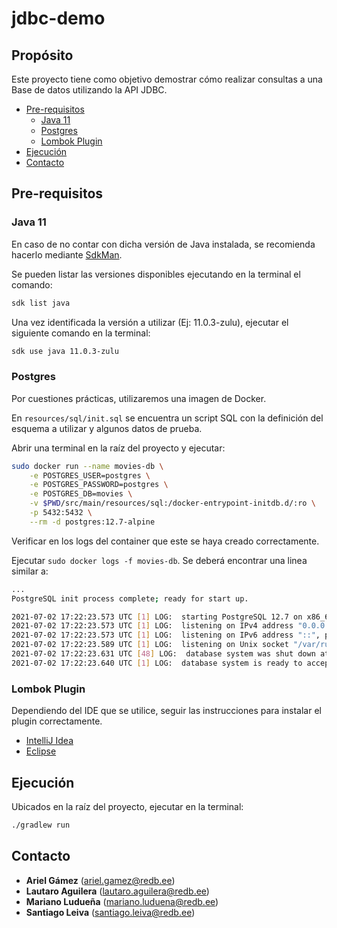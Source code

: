 # jdbc-demo

## Prop&oacute;sito

Este proyecto tiene como objetivo demostrar c&oacute;mo realizar consultas a una Base de datos utilizando la API JDBC.

- [Pre-requisitos](#pre-requisitos)
    * [Java 11](#java-11)
    * [Postgres](#postgres)
    * [Lombok Plugin](#lombok-plugin)
- [Ejecuci&oacute;n](#ejecución)
- [Contacto](#contacto)

## Pre-requisitos

### Java 11

En caso de no contar con dicha versi&oacute;n de Java instalada, se recomienda hacerlo mediante [SdkMan](https://sdkman.io/).

Se pueden listar las versiones disponibles ejecutando en la terminal el comando:

```bash
sdk list java
```

Una vez identificada la versi&oacute;n a utilizar (Ej: 11.0.3-zulu), ejecutar el siguiente comando en la terminal:

 ```bash
 sdk use java 11.0.3-zulu
 ```

### Postgres

Por cuestiones pr&aacute;cticas, utilizaremos una imagen de Docker.

En `resources/sql/init.sql` se encuentra un script SQL con la definici&oacute;n del esquema a utilizar y algunos datos de prueba.

Abrir una terminal en la ra&iacute;z del proyecto y ejecutar:

```bash
sudo docker run --name movies-db \
	-e POSTGRES_USER=postgres \
	-e POSTGRES_PASSWORD=postgres \
	-e POSTGRES_DB=movies \
	-v $PWD/src/main/resources/sql:/docker-entrypoint-initdb.d/:ro \
	-p 5432:5432 \
	--rm -d postgres:12.7-alpine
```

Verificar en los logs del container que este se haya creado correctamente.

Ejecutar `sudo docker logs -f movies-db`. Se deber&aacute; encontrar una linea similar a:

```bash
...
PostgreSQL init process complete; ready for start up.

2021-07-02 17:22:23.573 UTC [1] LOG:  starting PostgreSQL 12.7 on x86_64-pc-linux-musl, compiled by gcc (Alpine 10.3.1_git20210424) 10.3.1 20210424, 64-bit
2021-07-02 17:22:23.573 UTC [1] LOG:  listening on IPv4 address "0.0.0.0", port 5432
2021-07-02 17:22:23.573 UTC [1] LOG:  listening on IPv6 address "::", port 5432
2021-07-02 17:22:23.589 UTC [1] LOG:  listening on Unix socket "/var/run/postgresql/.s.PGSQL.5432"
2021-07-02 17:22:23.631 UTC [48] LOG:  database system was shut down at 2021-07-02 17:22:23 UTC
2021-07-02 17:22:23.640 UTC [1] LOG:  database system is ready to accept connections
```

### Lombok Plugin

Dependiendo del IDE que se utilice, seguir las instrucciones para instalar el plugin correctamente.

- [IntelliJ Idea](https://projectlombok.org/setup/intellij)
- [Eclipse](https://projectlombok.org/setup/eclipse)

## Ejecuci&oacute;n

Ubicados en la ra&iacute;z del proyecto, ejecutar en la terminal:

```bash
./gradlew run
```

## Contacto

- **Ariel Gámez** (ariel.gamez@redb.ee)
- **Lautaro Aguilera** (lautaro.aguilera@redb.ee)
- **Mariano Ludueña** (mariano.luduena@redb.ee)
- **Santiago Leiva** (santiago.leiva@redb.ee)

